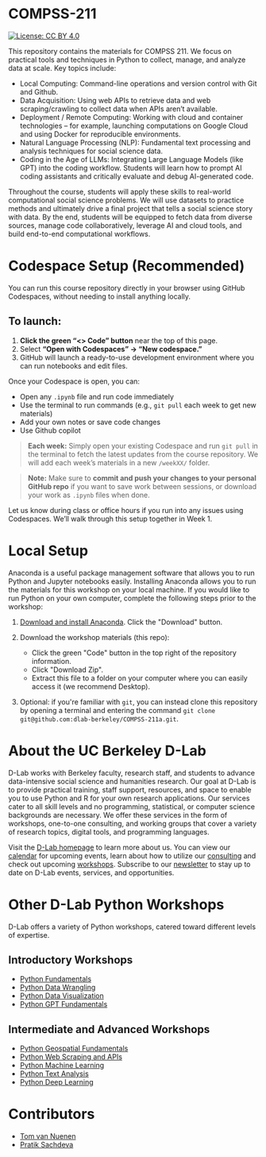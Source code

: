 # COMPSS-211

[![License: CC BY 4.0](https://img.shields.io/badge/License-CC_BY_4.0-lightgrey.svg)](https://creativecommons.org/licenses/by/4.0/)

This repository contains the materials for COMPSS 211. We focus on practical tools and techniques in Python to collect, manage, and analyze data at scale. Key topics include:

- Local Computing: Command-line operations and version control with Git and Github.
- Data Acquisition: Using web APIs to retrieve data and web scraping/crawling to collect data when APIs aren’t available.
- Deployment / Remote Computing: Working with cloud and container technologies – for example, launching computations on Google Cloud and using Docker for reproducible environments. 
- Natural Language Processing (NLP): Fundamental text processing and analysis techniques for social science data.
- Coding in the Age of LLMs: Integrating Large Language Models (like GPT) into the coding workflow. Students will learn how to prompt AI coding assistants and critically evaluate and debug AI-generated code.

Throughout the course, students will apply these skills to real-world computational social science problems. We will use datasets to practice methods and ultimately drive a final project that tells a social science story with data. By the end, students will be equipped to fetch data from diverse sources, manage code collaboratively, leverage AI and cloud tools, and build end-to-end computational workflows.

# Codespace Setup (Recommended)

You can run this course repository directly in your browser using GitHub Codespaces, without needing to install anything locally.

## To launch:

1. **Click the green “<> Code” button** near the top of this page.
2. Select **“Open with Codespaces” → “New codespace.”**
3. GitHub will launch a ready-to-use development environment where you can run notebooks and edit files.

Once your Codespace is open, you can:

- Open any `.ipynb` file and run code immediately
- Use the terminal to run commands (e.g., `git pull` each week to get new materials)
- Add your own notes or save code changes
- Use Github copilot 

> **Each week:** Simply open your existing Codespace and run `git pull` in the terminal to fetch the latest updates from the course repository. We will add each week’s materials in a new `/weekXX/` folder.

> **Note:** Make sure to **commit and push your changes to your personal GitHub repo** if you want to save work between sessions, or download your work as `.ipynb` files when done.

Let us know during class or office hours if you run into any issues using Codespaces. We’ll walk through this setup together in Week 1.

# Local Setup
Anaconda is a useful package management software that allows you to run Python and Jupyter notebooks easily. Installing Anaconda allows you to run the materials for this workshop on your local machine. If you would like to run Python on your own computer, complete the following steps prior to the workshop:

1. [Download and install Anaconda](https://www.anaconda.com/products/individual). Click the "Download" button.

2. Download the workshop materials (this repo):

   -   Click the green "Code" button in the top right of the repository information.
   -   Click "Download Zip".
   -   Extract this file to a folder on your computer where you can easily access it (we recommend Desktop).

3. Optional: if you're familiar with `git`, you can instead clone this repository by opening a terminal and entering the command `git clone
   git@github.com:dlab-berkeley/COMPSS-211a.git`.

# About the UC Berkeley D-Lab

D-Lab works with Berkeley faculty, research staff, and students to advance data-intensive social science and humanities research. Our goal at D-Lab is to
provide practical training, staff support, resources, and space to enable you to use Python and R for your own research applications. Our services cater to all skill levels and no programming, statistical, or computer science backgrounds are necessary. We offer these services in the form of workshops, one-to-one consulting, and working groups that cover a variety of research topics, digital tools, and programming languages.  

Visit the [D-Lab homepage](https://dlab.berkeley.edu/) to learn more about us.
You can view our [calendar](https://dlab.berkeley.edu/events/calendar) for upcoming events, learn about how to utilize our [consulting](https://dlab.berkeley.edu/consulting) and check out upcoming [workshops](https://dlab.berkeley.edu/events/workshops). Subscribe to our [newsletter](https://dlab.berkeley.edu/news/weekly-newsletter) to stay up to date on D-Lab events, services, and opportunities.

# Other D-Lab Python Workshops

D-Lab offers a variety of Python workshops, catered toward different levels of
expertise.

## Introductory Workshops

-  [Python Fundamentals](https://github.com/dlab-berkeley/Python-Fundamentals)
-  [Python Data Wrangling](https://github.com/dlab-berkeley/Python-Data-Wrangling)
-  [Python Data Visualization](https://github.com/dlab-berkeley/Python-Data-Visualization)
-  [Python GPT Fundamentals](https://github.com/dlab-berkeley/Python-GPT-Fundamentals)

## Intermediate and Advanced Workshops

-  [Python Geospatial Fundamentals](https://github.com/dlab-berkeley/Geospatial-Data-and-Mapping-in-Python)
-  [Python Web Scraping and APIs](https://github.com/dlab-berkeley/Python-Web-Scraping)
-  [Python Machine Learning](https://github.com/dlab-berkeley/Python-Machine-Learning)
-  [Python Text Analysis](https://github.com/dlab-berkeley/Python-Text-Analysis)
-  [Python Deep Learning](https://github.com/dlab-berkeley/Python-Deep-Learning)

# Contributors

-  [Tom van Nuenen](https://github.com/tomvannuenen)
-  [Pratik Sachdeva](https://github.com/pssachdeva)
